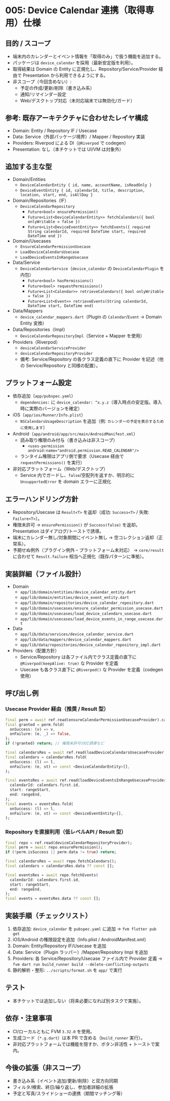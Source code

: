 # 005: Device Calendar 連携（取得専用）仕様

## 目的 / スコープ
- 端末内のカレンダーとイベント情報を「取得のみ」で扱う機能を追加する。
- パッケージは `device_calendar` を採用（最新安定版を利用）。
- 取得結果は Domain の Entity に正規化し、Repository/Service/Provider 経由で Presentation から利用できるようにする。
- 非スコープ（今回含めない）:
  - 予定の作成/更新/削除（書き込み系）
  - 通知/リマインダー設定
  - Web/デスクトップ対応（未対応端末では無効化/ガード）

## 参考: 既存アーキテクチャに合わせたレイヤ構成
- Domain: Entity / Repository IF / Usecase
- Data: Service（外部パッケージ境界）/ Mapper / Repository 実装
- Providers: Riverpod による DI（`@Riverpod` で codegen）
- Presentation: なし（本チケットでは UI/VM は対象外）

## 追加する主な型
- Domain/Entities
  - `DeviceCalendarEntity { id, name, accountName, isReadOnly }`
  - `DeviceEventEntity { id, calendarId, title, description, location, start, end, isAllDay }`
- Domain/Repositories（IF）
  - `DeviceCalendarRepository`
    - `Future<bool> ensurePermission()`
    - `Future<List<DeviceCalendarEntity>> fetchCalendars({ bool onlyWritable = false })`
    - `Future<List<DeviceEventEntity>> fetchEvents({ required String calendarId, required DateTime start, required DateTime end })`
- Domain/Usecases
  - `EnsureCalendarPermissionUsecase`
  - `LoadDeviceCalendarsUsecase`
  - `LoadDeviceEventsInRangeUsecase`
- Data/Service
  - `DeviceCalendarService`（`device_calendar` の `DeviceCalendarPlugin` を内包）
    - `Future<bool> hasPermissions()`
    - `Future<bool> requestPermissions()`
    - `Future<List<Calendar>> retrieveCalendars({ bool onlyWritable = false })`
    - `Future<List<Event>> retrieveEvents(String calendarId, DateTime start, DateTime end)`
- Data/Mappers
  - `device_calendar_mappers.dart`（Plugin の `Calendar`/`Event` → Domain Entity 変換）
- Data/Repositories（Impl）
  - `DeviceCalendarRepositoryImpl`（Service + Mapper を使用）
- Providers（Riverpod）
  - `deviceCalendarServiceProvider`
  - `deviceCalendarRepositoryProvider`
  - 備考: Service/Repository の各クラス定義の直下に Provider を記述（他の Service/Repository と同様の配置）。

## プラットフォーム設定
- 依存追加（`app/pubspec.yaml`）
  - `dependencies:` に `device_calendar: ^x.y.z`（導入時点の安定版。導入時に実際のバージョンを確定）
- iOS（`app/ios/Runner/Info.plist`）
  - `NSCalendarsUsageDescription` を追加（例: `カレンダーの予定を表示するために使用します`）
- Android（`app/android/app/src/main/AndroidManifest.xml`）
  - 読み取り権限のみ付与（書き込みは非スコープ）
    - `<uses-permission android:name="android.permission.READ_CALENDAR"/>`
  - ランタイム権限はアプリ側で要求（Usecase 経由で `requestPermissions()` を実行）
- 非対応プラットフォーム（Web/デスクトップ）
  - Service 内でガードし、`false`/空配列を返すか、明示的に `UnsupportedError` を domain エラーに正規化

## エラーハンドリング方針
- Repository/Usecase は `Result<T>` を返却（成功: `Success<T>` / 失敗: `Failure<T>`）。
- 権限未許可 → `ensurePermission()` が `Success(false)` を返却。Presentation はダイアログ/トーストで誘導。
- 端末にカレンダー無し/対象期間にイベント無し → 空コレクション返却（正常系）。
- 予期せぬ例外（プラグイン例外・プラットフォーム未対応） → `core/result` に合わせて `Result.failure` 相当へ正規化（既存パターンに準拠）。

## 実装詳細（ファイル設計）
- Domain
  - `app/lib/domain/entities/device_calendar_entity.dart`
  - `app/lib/domain/entities/device_event_entity.dart`
  - `app/lib/domain/repositories/device_calendar_repository.dart`
  - `app/lib/domain/usecases/ensure_calendar_permission_usecase.dart`
  - `app/lib/domain/usecases/load_device_calendars_usecase.dart`
  - `app/lib/domain/usecases/load_device_events_in_range_usecase.dart`
- Data
  - `app/lib/data/services/device_calendar_service.dart`
  - `app/lib/data/mappers/device_calendar_mappers.dart`
  - `app/lib/data/repositories/device_calendar_repository_impl.dart`
- Providers（配置方針）
  - Service/Repository は各ファイル内でクラス定義の直下に `@Riverpod(keepAlive: true)` な Provider を定義
  - Usecase も各クラス直下に `@Riverpod()` な Provider を定義（codegen 使用）

<!-- Presentation は今回スコープ外のため定義しない -->

## 呼び出し例

### Usecase Provider 経由（推奨 / Result 型）
```dart
final perm = await ref.read(ensureCalendarPermissionUsecaseProvider).call();
final granted = perm.fold(
  onSuccess: (v) => v,
  onFailure: (e, _) => false,
);
if (!granted) return; // 権限未許可のUI誘導など

final calendarsRes = await ref.read(loadDeviceCalendarsUsecaseProvider).call();
final calendars = calendarsRes.fold(
  onSuccess: (l) => l,
  onFailure: (e, st) => const <DeviceCalendarEntity>[],
);

final eventsRes = await ref.read(loadDeviceEventsInRangeUsecaseProvider).call(
  calendarId: calendars.first.id,
  start: rangeStart,
  end: rangeEnd,
);
final events = eventsRes.fold(
  onSuccess: (l) => l,
  onFailure: (e, st) => const <DeviceEventEntity>[],
);
```

### Repository を直接利用（低レベルAPI / Result 型）
```dart
final repo = ref.read(deviceCalendarRepositoryProvider);
final perm = await repo.ensurePermission();
if (!perm.isSuccess || perm.data != true) return;

final calendarsRes = await repo.fetchCalendars();
final calendars = calendarsRes.data ?? const [];

final eventsRes = await repo.fetchEvents(
  calendarId: calendars.first.id,
  start: rangeStart,
  end: rangeEnd,
);
final events = eventsRes.data ?? const [];
```

## 実装手順（チェックリスト）
1) 依存追加: `device_calendar` を `pubspec.yaml` に追加 → `fvm flutter pub get`
2) iOS/Android の権限設定を追加（Info.plist / AndroidManifest.xml）
3) Domain: Entity/Repository IF/Usecase を追加
4) Data: Service（Plugin ラッパー）/Mapper/Repository Impl を追加
5) Providers: 各 Service/Repository/Usecase ファイル内で Provider 定義 → `fvm dart run build_runner build --delete-conflicting-outputs`
6) 静的解析・整形: `../scripts/format.sh` を `app/` で実行

## テスト
- 本チケットでは追加しない（将来必要になれば別タスクで実施）。

## 依存・注意事項
- CI/ローカルともに FVM `3.32.0` を使用。
- 生成コード（`*.g.dart`）は本 PR で含める（`build_runner` 実行）。
- 非対応プラットフォームでは機能を隠すか、ボタン非活性 + トーストで案内。

## 今後の拡張（非スコープ）
- 書き込み系（イベント追加/更新/削除）と双方向同期
- フィルタ/検索、終日/繰り返し、参加者詳細の拡張
- 予定と写真/スライドショーの連携（期間マッチング等）

